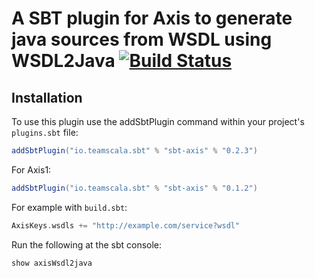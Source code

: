 # A SBT plugin for Axis to generate java sources from WSDL using WSDL2Java [![Build Status](https://travis-ci.org/stonexx/sbt-axis.svg?branch=master)](https://travis-ci.org/stonexx/sbt-axis)

Installation
------------

To use this plugin use the addSbtPlugin command within your project's `plugins.sbt` file:

```scala
addSbtPlugin("io.teamscala.sbt" % "sbt-axis" % "0.2.3")
```

For Axis1:

```scala
addSbtPlugin("io.teamscala.sbt" % "sbt-axis" % "0.1.2")
```

For example with `build.sbt`:

```scala
AxisKeys.wsdls += "http://example.com/service?wsdl"
```

Run the following at the sbt console:
```scala
show axisWsdl2java
```
